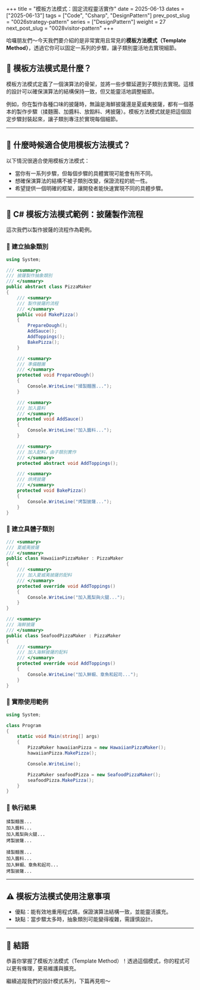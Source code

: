 +++
title = "模板方法模式：固定流程靈活實作"
date = 2025-06-13
dates = ["2025-06-13"]
tags = ["Code", "Csharp", "DesignPattern"]
prev_post_slug = "0026strategy-pattern"
series = ["DesignPattern"]
weight = 27
next_post_slug = "0028visitor-pattern"
+++

哈囉朋友們～今天我們要介紹的是非常實用且常見的**模板方法模式（Template Method）**，透過它你可以固定一系列的步驟，讓子類別靈活地去實現細節。

## 🌟 模板方法模式是什麼？

模板方法模式定義了一個演算法的骨架，並將一些步驟延遲到子類別去實現。這樣的設計可以確保演算法的結構保持一致，但又能靈活地調整細節。

例如，你在製作各種口味的披薩時，無論是海鮮披薩還是夏威夷披薩，都有一個基本的製作步驟（揉麵團、加醬料、放餡料、烤披薩）。模板方法模式就是把這個固定步驟封裝起來，讓子類別專注於實現每個細節。

---

## 🤔 什麼時候適合使用模板方法模式？

以下情況很適合使用模板方法模式：

- 當你有一系列步驟，但每個步驟的具體實現可能會有所不同。
- 想確保演算法的結構不被子類別改變，保證流程的統一性。
- 希望提供一個明確的框架，讓開發者能快速實現不同的具體步驟。

---

## 🍕 C# 模板方法模式範例：披薩製作流程

這次我們以製作披薩的流程作為範例。

### 🍅 建立抽象類別

```csharp
using System;

/// <summary>
/// 披薩製作抽象類別
/// </summary>
public abstract class PizzaMaker
{
    /// <summary>
    /// 製作披薩的流程
    /// </summary>
    public void MakePizza()
    {
        PrepareDough();
        AddSauce();
        AddToppings();
        BakePizza();
    }

    /// <summary>
    /// 準備麵團
    /// </summary>
    protected void PrepareDough()
    {
        Console.WriteLine("揉製麵團...");
    }

    /// <summary>
    /// 加入醬料
    /// </summary>
    protected void AddSauce()
    {
        Console.WriteLine("加入醬料...");
    }

    /// <summary>
    /// 加入配料，由子類別實作
    /// </summary>
    protected abstract void AddToppings();

    /// <summary>
    /// 烘烤披薩
    /// </summary>
    protected void BakePizza()
    {
        Console.WriteLine("烤製披薩...");
    }
}
```

### 🍍 建立具體子類別

```csharp
/// <summary>
/// 夏威夷披薩
/// </summary>
public class HawaiianPizzaMaker : PizzaMaker
{
    /// <summary>
    /// 加入夏威夷披薩的配料
    /// </summary>
    protected override void AddToppings()
    {
        Console.WriteLine("加入鳳梨與火腿...");
    }
}

/// <summary>
/// 海鮮披薩
/// </summary>
public class SeafoodPizzaMaker : PizzaMaker
{
    /// <summary>
    /// 加入海鮮披薩的配料
    /// </summary>
    protected override void AddToppings()
    {
        Console.WriteLine("加入鮮蝦、章魚和起司...");
    }
}
```

### 🚀 實際使用範例

```csharp
using System;

class Program
{
    static void Main(string[] args)
    {
        PizzaMaker hawaiianPizza = new HawaiianPizzaMaker();
        hawaiianPizza.MakePizza();

        Console.WriteLine();

        PizzaMaker seafoodPizza = new SeafoodPizzaMaker();
        seafoodPizza.MakePizza();
    }
}
```

### 🎯 執行結果

```
揉製麵團...
加入醬料...
加入鳳梨與火腿...
烤製披薩...

揉製麵團...
加入醬料...
加入鮮蝦、章魚和起司...
烤製披薩...
```

---

## ⚠️ 模板方法模式使用注意事項

- 優點：能有效地重用程式碼，保證演算法結構一致，並能靈活擴充。
- 缺點：當步驟太多時，抽象類別可能變得複雜，需謹慎設計。

---

## 🎉 結語

恭喜你掌握了模板方法模式（Template Method）！透過這個模式，你的程式可以更有條理，更易維護與擴充。

繼續追蹤我們的設計模式系列，下篇再見啦～
